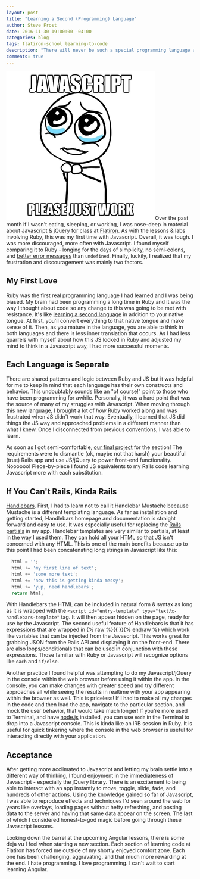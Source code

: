 ```yaml
---
layout: post
title: "Learning a Second (Programming) Language"
author: Steve Frost
date: 2016-11-30 19:00:00 -04:00
categories: blog
tags: flatiron-school learning-to-code
description: "There will never be such a special programming language as your first. The quicker you realize that, the quicker you can move on and make yourself a more robust developer."
comments: true
---
```


![javascript please work](/assets/img/blogs/jspleasework.jpg)Over the past month if I wasn't eating, sleeping, or working, I was nose-deep in material about Javascript & jQuery for class at [Flatiron](https://flatironschool.com). As with the lessons & labs involving Ruby, this was my first time with Javascript. Overall, it was tough. I was more discouraged, more often with Javascript. I found myself comparing it to Ruby - longing for the days of simplicity, no semi-colons, and [better error messages](https://www.sitepoint.com/ruby-error-handling-beyond-basics/) than `undefined`. Finally, luckily, I realized that my frustration and discouragement was mainly two factors.



## My First Love
Ruby was the first real programming language I had learned and I was being biased. My brain had been programming a long time in Ruby and it was the way I thought about code so any change to this was going to be met with resistance. It's like [learning a second language](https://www.babbel.com/en/magazine/10-stages-of-language-learning) in addition to your native tongue. At first, you'll convert everything to that native tongue and make sense of it. Then, as you mature in the language, you are able to think in both languages and there is less inner translation that occurs. As I had less quarrels with myself about how this JS looked in Ruby and adjusted my mind to think in a Javascript way, I had more successful moments.

## Each Language is Seperate
There are shared patterns and logic between Ruby and JS but it was helpful for me to keep in mind that each language has their own constructs and behavior. This undoubtably sounds like an "of course!" point to those who have been programming for awhile. Personally, it was a hard point that was the source of many of my struggles with Javascript. When moving through this new language, I brought a lot of *how* Ruby worked along and was frustrated when JS didn't work that way. Eventually, I learned that JS did things the JS way and approached problems in a different manner than what I knew. Once I disconnected from previous conventions, I was able to learn.

As soon as I got semi-comfortable, [our final project](https://learn.co/lessons/rails-js-assessment) for the section! The requirements were to dismantle (ok, maybe not that harsh) your beautiful (true) Rails app and use JS/jQuery to power front-end functionality. Noooooo! Piece-by-piece I found JS equivalents to my Rails code learning Javascript more with each substitution.

## If You Can't Rails, Kinda Rails
[Handlebars](http://handlebarsjs.com/). First, I had to learn not to call it Handlebar Mustache because Mustache is a different templating language. As far as installation and getting started, Handlebars homepage and documentation is straight forward and easy to use. It was especially useful for replacing the [Rails partials](https://richonrails.com/articles/partials-in-ruby-on-rails) in my app. Handlebar templates are very similar to partials, at least in the way I used them. They can hold all your HTML so that JS isn't concerned with any HTML. This is one of the main benefits because up to this point I had been concatenating long strings in Javascript like this:

```javascript
  html = '';
  html += 'my first line of text';
  html += 'some more text';
  html += 'now this is getting kinda messy';
  html += 'yup, need handlebars';
  return html;
```

With Handlebars the HTML can be included in natural form & syntax as long as it is wrapped with the `<script id="entry-template" type="text/x-handlebars-template"` tag. It will then appear hidden on the page, ready for use by the Javascript. The second useful feature of Handlebars is that it has expressions that are wrapped in {% raw %}{{ }}{% endraw %} which work like variables that can be injected from the Javascript. This works great for grabbing JSON from the Rails API and displaying it on the front-end. There are also loops/conditionals that can be used in conjunction with these expressions. Those familiar with Ruby or Javascript will recognize options like `each` and `if/else`.

Another practice I found helpful was attempting to do my Javascript/jQuery in the console within the web browser before using it within the app. In the console, you can make changes with greater speed and try different approaches all while seeing the results in realtime with your app appearing within the browser as well. This is priceless! If I had to make all my changes in the code and then load the app, navigate to the particular section, and mock the user behavior, that would take much longer! If you're more used to Terminal, and have [node.js](https://nodejs.org/en/) installed, you can use `node` in the Terminal to drop into a Javascript console. This is kinda like an IRB session in Ruby. It is useful for quick tinkering where the console in the web browser is useful for interacting directly with your application.

## Acceptance
After getting more acclimated to Javascript and letting my brain settle into a different way of thinking, I found enjoyment in the immediateness of Javascript - especially the jQuery library. There is an excitement to being able to interact with an app instantly to move, toggle, slide, fade, and hundreds of other actions. Using the knowledge gained so far of Javascript, I was able to reproduce effects and techniques I'd seen around the web for years like overlays, loading pages without hefty refreshing, and posting data to the server and having that same data appear on the screen. The last of which I considered honest-to-god magic before going through these Javascript lessons.

Looking down the barrel at the upcoming Angular lessons, there is some deja vu I feel when starting a new section. Each section of learning code at Flatiron has forced me outside of my shortly enjoyed comfort zone. Each one has been challenging, aggravating, and that much more rewarding at the end. I hate programming. I love programming. I can't wait to start learning Angular.